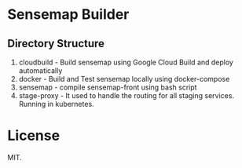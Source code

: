 # Sensemap Builder

## Directory Structure
1. cloudbuild - Build sensemap using Google Cloud Build and deploy automatically
2. docker - Build and Test sensemap locally using docker-compose
3. sensemap - compile sensemap-front using bash script
4. stage-proxy - It used to handle the routing for all staging services. Running in kubernetes.

# License
MIT.
